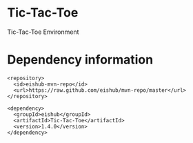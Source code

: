 Tic-Tac-Toe
===========

Tic-Tac-Toe Environment


Dependency information 
=====================

```
<repository>
  <id>eishub-mvn-repo</id>
  <url>https://raw.github.com/eishub/mvn-repo/master</url>
</repository>
```
	
```	
<dependency>
  <groupId>eishub</groupId>
  <artifactId>Tic-Tac-Toe</artifactId>
  <version>1.4.0</version>
</dependency>
```
